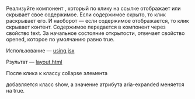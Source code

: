 Реализуйте компонент <Collapse>, который по клику на ссылке отображает или скрывает свое содержимое. Если содержимое скрыто, то клик раскрывает его. И наоборот — если содержимое отображается, то клик скрывает контент. Содержимое передается в компонент через свойство text. За начальное состояние открытости, отвечает свойство opened, которое по умолчанию равно true.

Использование — [using.jsx](https://github.com/junjun-it-courses/react-hw/blob/master/task-9/using.jsx)

Рзультат — [layout.html](https://github.com/junjun-it-courses/react-hw/blob/master/task-9/layout.html)

После клика к классу collapse элемента <div> добавляется класс show, a значение атрибута aria-expanded меняется на true.